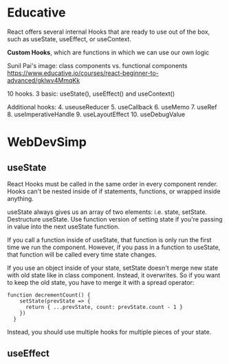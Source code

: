 # Educative

React offers several internal Hooks that are ready to use out of the box, such as useState, useEffect, or useContext.

__Custom Hooks__, which are functions in which we can use our own logic

Sunil Pai's image: class components vs. functional components
https://www.educative.io/courses/react-beginner-to-advanced/gklwv4MmqKk

10 hooks. 3 basic: useState(), useEffect() and useContext() 

Additional hooks: 
4. useuseReducer
5. useCallback
6. useMemo
7. useRef
8. useImperativeHandle
9. useLayoutEffect
10. useDebugValue

# WebDevSimp

## useState

React Hooks must be called in the same order in every component render. Hooks can't be nested inside of if statements, functions, or wrapped inside anything.

useState always gives us an array of two elements: i.e. state, setState.
Destructure useState.
Use function version of setting state if you're passing in value into the next useState function.

If you call a function inside of useState, that function is only run the first time we run the component. However, if you pass in a function to useState, that function will be called every time state changes.

If you use an object inside of your state, setState doesn't merge new state with old state like in class component. Instead, it overwrites. So if you want to keep the old state, you have to merge it with a spread operator: 

```
function decrementCount() {
    setState(prevState => {
      return { ...prevState, count: prevState.count - 1 }
    }) 
  }
```

Instead, you should use multiple hooks for multiple pieces of your state.


## useEffect

